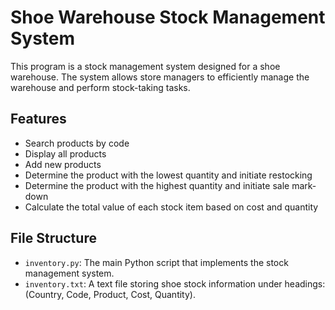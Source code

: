 # Shoe Warehouse Stock Management System

This program is a stock management system designed for a shoe warehouse.
The system allows store managers to efficiently manage the warehouse and perform stock-taking tasks.

## Features

- Search products by code
- Display all products
- Add new products
- Determine the product with the lowest quantity and initiate restocking
- Determine the product with the highest quantity and initiate sale mark-down
- Calculate the total value of each stock item based on cost and quantity

## File Structure

- `inventory.py`: The main Python script that implements the stock management system.
- `inventory.txt`: A text file storing shoe stock information under headings: (Country, Code, Product, Cost, Quantity).
